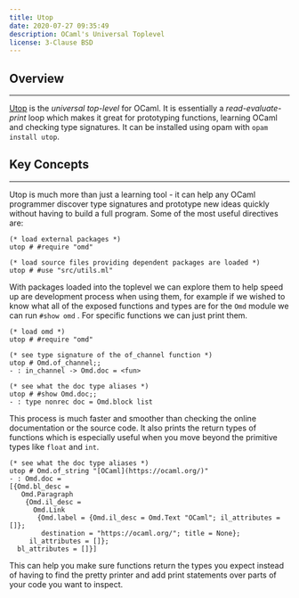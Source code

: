 ```yaml
---
title: Utop
date: 2020-07-27 09:35:49
description: OCaml's Universal Toplevel
license: 3-Clause BSD
---
```


## Overview

---

[Utop](https://github.com/ocaml-community/utop) is the *universal top-level* for OCaml. It is essentially a *read-evaluate-print* loop which makes it great for prototyping functions, learning OCaml and checking type signatures. It can be installed using opam with `opam install utop`. 

## Key Concepts

---

Utop is much more than just a learning tool - it can help any OCaml programmer discover type signatures and prototype new ideas quickly without having to build a full program. Some of the most useful directives are: 

```
(* load external packages *)
utop # #require "omd" 

(* load source files providing dependent packages are loaded *)
utop # #use "src/utils.ml" 
```

With packages loaded into the toplevel we can explore them to help speed up are development process when using them, for example if we wished to know what all of the exposed functions and types are for the `Omd` module we can run `#show omd` . For specific functions we can just print them.

```
(* load omd *)
utop # #require "omd"

(* see type signature of the of_channel function *)
utop # Omd.of_channel;;
- : in_channel -> Omd.doc = <fun>

(* see what the doc type aliases *)
utop # #show Omd.doc;; 
- : type nonrec doc = Omd.block list
```

This process is much faster and smoother than checking the online documentation or the source code. It also prints the return types of functions which is especially useful when you move beyond the primitive types like `float` and `int`.

```
(* see what the doc type aliases *)
utop # Omd.of_string "[OCaml](https://ocaml.org/)"
- : Omd.doc =
[{Omd.bl_desc =
   Omd.Paragraph
    {Omd.il_desc =
      Omd.Link
       {Omd.label = {Omd.il_desc = Omd.Text "OCaml"; il_attributes = []};
        destination = "https://ocaml.org/"; title = None};
     il_attributes = []};
  bl_attributes = []}]
```

This can help you make sure functions return the types you expect instead of having to find the pretty printer and add print statements over parts of your code you want to inspect.